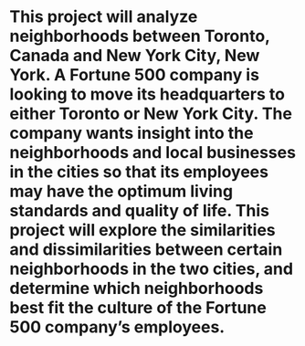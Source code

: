 # This project will analyze neighborhoods between Toronto, Canada and New York City, New York. A Fortune 500 company is looking to move its headquarters to either Toronto or New York City. The company wants insight into the neighborhoods and local businesses in the cities so that its employees may have the optimum living standards and quality of life. This project will explore the similarities and dissimilarities between certain neighborhoods in the two cities, and determine which neighborhoods best fit the culture of the Fortune 500 company’s employees.
